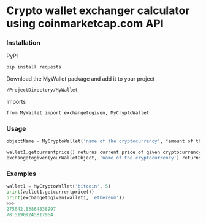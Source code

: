 # Crypto wallet exchanger calculator using coinmarketcap.com API

### Installation
PyPI
```bash
pip install requests
```
Download the MyWallet package and add it to your project
```bash
/ProjectDirectory/MyWallet
```

Imports
```bash
from MyWallet import exchangetogiven, MyCryptoWallet
```

### Usage

```python
objectName = MyCryptoWallet('name of the cryptocurrency', *amount of the coins*)

wallet1.getcurrentprice() returns current price of given cryptocurrency multiplied by amount
exchangetogiven(yourWalletObject, 'name of the cryptocurrency') returns exchanged your cryptocurrency in given
```

### Examples
```python
wallet1 = MyCryptoWallet('bitcoin', 5)
print(wallet1.getcurrentprice())
print(exchangetogiven(wallet1, 'ethereum'))
>>>
275642.83864838997
78.51909245817964
```
